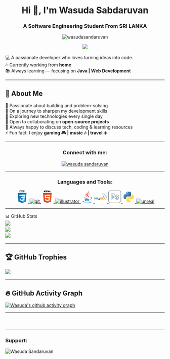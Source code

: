 
<h1 align="center">Hi 👋, I'm Wasuda Sabdaruvan</h1>
<h3 align="center">A Software Engineering Student From SRI LANKA</h3>
<p align="center"> <img src="https://komarev.com/ghpvc/?username=wasudasandaruvan&label=Profile%20views&color=0e75b6&style=flat" alt="wasudasandaruvan" /> </p>

<p align="center">
  <a href="https://github.com/DenverCoder1/readme-typing-svg"><img src="https://readme-typing-svg.herokuapp.com?font=Time+New+Roman&color=cyan&size=25&center=true&vCenter=true&width=600&height=100&lines=Assalamu+O+Wasuda Sandaruvan..&hearts;++;Self-taught+Front-End+Developer,;JAVA+Newbie,;Active+Learner/Researcher/Gamer,;Love+to+learn+new+stuffs..<3"></a>
</p>

💻 A passionate developer who loves turning ideas into code.  
💦 Currently working from **home**  
📚 Always learning — focusing on **Java | Web Development**  

---

## 💫 About Me  
🚀 Passionate about building and problem-solving  
🔭 On a journey to sharpen my development skills  
🌱 Exploring new technologies every single day  
👯 Open to collaborating on **open-source projects**  
💬 Always happy to discuss tech, coding & learning resources  
⚡ Fun fact: I enjoy **gaming 🎮 | music 🎶 | travel ✈️**  

---

<h3 align="center">Connect with me:</h3>
<p align="center">
<a href="https://linkedin.com/in/wasuda sandaruvan" target="blank"><img align="center" src="https://raw.githubusercontent.com/rahuldkjain/github-profile-readme-generator/master/src/images/icons/Social/linked-in-alt.svg" alt="wasuda sandaruvan" height="30" width="40" /></a>
</p>

---

<h3 align="center">Languages and Tools:</h3>
<p align="center"> <a href="https://www.w3schools.com/css/" target="_blank" rel="noreferrer"> <img src="https://raw.githubusercontent.com/devicons/devicon/master/icons/css3/css3-original-wordmark.svg" alt="css3" width="40" height="40"/> </a> <a href="https://git-scm.com/" target="_blank" rel="noreferrer"> <img src="https://www.vectorlogo.zone/logos/git-scm/git-scm-icon.svg" alt="git" width="40" height="40"/> </a> <a href="https://www.w3.org/html/" target="_blank" rel="noreferrer"> <img src="https://raw.githubusercontent.com/devicons/devicon/master/icons/html5/html5-original-wordmark.svg" alt="html5" width="40" height="40"/> </a> <a href="https://www.adobe.com/in/products/illustrator.html" target="_blank" rel="noreferrer"> <img src="https://www.vectorlogo.zone/logos/adobe_illustrator/adobe_illustrator-icon.svg" alt="illustrator" width="40" height="40"/> </a> <a href="https://www.java.com" target="_blank" rel="noreferrer"> <img src="https://raw.githubusercontent.com/devicons/devicon/master/icons/java/java-original.svg" alt="java" width="40" height="40"/> </a> <a href="https://www.mysql.com/" target="_blank" rel="noreferrer"> <img src="https://raw.githubusercontent.com/devicons/devicon/master/icons/mysql/mysql-original-wordmark.svg" alt="mysql" width="40" height="40"/> </a> <a href="https://www.photoshop.com/en" target="_blank" rel="noreferrer"> <img src="https://raw.githubusercontent.com/devicons/devicon/master/icons/photoshop/photoshop-line.svg" alt="photoshop" width="40" height="40"/> </a> <a href="https://www.python.org" target="_blank" rel="noreferrer"> <img src="https://raw.githubusercontent.com/devicons/devicon/master/icons/python/python-original.svg" alt="python" width="40" height="40"/> </a> <a href="https://unrealengine.com/" target="_blank" rel="noreferrer"> <img src="https://raw.githubusercontent.com/kenangundogan/fontisto/036b7eca71aab1bef8e6a0518f7329f13ed62f6b/icons/svg/brand/unreal-engine.svg" alt="unreal" width="40" height="40"/> </a> </p>



---

📊 GitHub Stats  
  ![](https://github-readme-stats.vercel.app/api?username=WasudaSandaruvan&show_icons=true&theme=tokyonight&hide_border=false&count_private=true)  
  ![](https://github-readme-streak-stats.herokuapp.com/?user=WasudaSandaruvan&theme=tokyonight&hide_border=false)  
  ![](https://github-readme-stats.vercel.app/api/top-langs/?username=WasudaSandaruvan&layout=compact&theme=tokyonight&hide_border=false)  
  
---

## 🏆 GitHub Trophies  
![](https://github-profile-trophy.vercel.app/?username=WasudaSandaruvan&theme=radical&no-frame=false&no-bg=true&margin-w=4)  

---

## 🔥 GitHub Activity Graph  
[![Wasuda's github activity graph](https://github-readme-activity-graph.vercel.app/graph?username=WasudaSandaruvan&theme=tokyo-night)](https://github.com/ashutosh00710/github-readme-activity-graph)  

---

###

<br clear="both">

---

<h3 align="left">Support:</h3>
<p><a href="https://www.buymeacoffee.com/Wasuda Sandaruvan"> <img align="left" src="https://cdn.buymeacoffee.com/buttons/v2/default-yellow.png" height="50" width="210" alt="Wasuda Sandaruvan" /></a></p><br><br>

###
